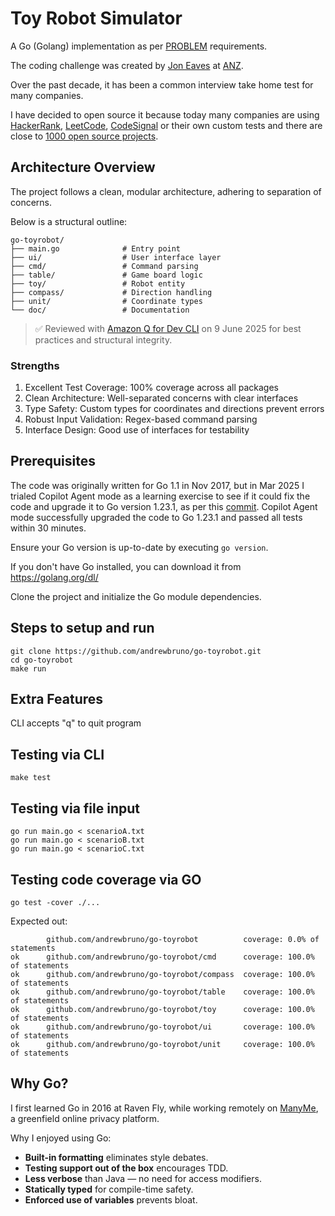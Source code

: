 # Toy Robot Simulator

A Go (Golang) implementation as per [PROBLEM](doc/PROBLEM.md) requirements.

The coding challenge was created by [Jon Eaves](https://www.linkedin.com/in/joneaves/) at [ANZ](https://joneaves.wordpress.com/2014/07/21/toy-robot-coding-test/).

Over the past decade, it has been a common interview take home test for many companies.

I have decided to open source it because today many companies are using [HackerRank](https://www.hackerrank.com/), [LeetCode](https://leetcode.com/), [CodeSignal](https://codesignal.com/) or their own custom tests and there are close to [1000 open source projects](https://github.com/search?q=toyrobot&type=repositories).

## Architecture Overview

The project follows a clean, modular architecture, adhering to separation of concerns.

Below is a structural outline:

```
go-toyrobot/
├── main.go              # Entry point
├── ui/                  # User interface layer
├── cmd/                 # Command parsing
├── table/               # Game board logic
├── toy/                 # Robot entity
├── compass/             # Direction handling
├── unit/                # Coordinate types
└── doc/                 # Documentation
```

> ✅ Reviewed with [Amazon Q for Dev CLI](https://docs.aws.amazon.com/amazonq/latest/qdeveloper-ug/command-line-installing.html) on 9 June 2025 for best practices and structural integrity.

### Strengths

1. Excellent Test Coverage: 100% coverage across all packages
2. Clean Architecture: Well-separated concerns with clear interfaces
3. Type Safety: Custom types for coordinates and directions prevent errors
4. Robust Input Validation: Regex-based command parsing
5. Interface Design: Good use of interfaces for testability


## Prerequisites

The code was originally written for Go 1.1 in Nov 2017, but in Mar 2025 I trialed Copilot Agent mode as a learning exercise to see if it could fix the code and upgrade it to Go version 1.23.1, as per this [commit](https://github.com/andrewbruno/go-toyrobot/commit/37a724f532ead157ade0eea3bd698cd4a058111d). Copilot Agent mode successfully upgraded the code to Go 1.23.1 and passed all tests within 30 minutes.

Ensure your Go version is up-to-date by executing `go version`.

If you don't have Go installed, you can download it from https://golang.org/dl/

Clone the project and initialize the Go module dependencies.

## Steps to setup and run

```
git clone https://github.com/andrewbruno/go-toyrobot.git
cd go-toyrobot
make run
```

## Extra Features

CLI accepts "q" to quit program

## Testing via CLI

```
make test
```

## Testing via file input

```
go run main.go < scenarioA.txt
go run main.go < scenarioB.txt
go run main.go < scenarioC.txt
```

## Testing code coverage via GO

```
go test -cover ./...
```

Expected out:

```
        github.com/andrewbruno/go-toyrobot          coverage: 0.0% of statements
ok      github.com/andrewbruno/go-toyrobot/cmd      coverage: 100.0% of statements
ok      github.com/andrewbruno/go-toyrobot/compass  coverage: 100.0% of statements
ok      github.com/andrewbruno/go-toyrobot/table    coverage: 100.0% of statements
ok      github.com/andrewbruno/go-toyrobot/toy      coverage: 100.0% of statements
ok      github.com/andrewbruno/go-toyrobot/ui       coverage: 100.0% of statements
ok      github.com/andrewbruno/go-toyrobot/unit     coverage: 100.0% of statements
```

## Why Go?

I first learned Go in 2016 at Raven Fly, while working remotely on [ManyMe](https://manyme.com/), a greenfield online privacy platform.

Why I enjoyed using Go:

- **Built-in formatting** eliminates style debates.
- **Testing support out of the box** encourages TDD.
- **Less verbose** than Java — no need for access modifiers.
- **Statically typed** for compile-time safety.
- **Enforced use of variables** prevents bloat.
